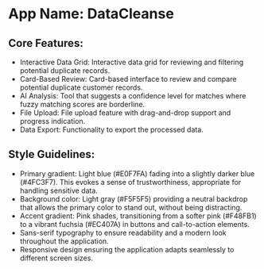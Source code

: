# **App Name**: DataCleanse

## Core Features:

- Interactive Data Grid: Interactive data grid for reviewing and filtering potential duplicate records.
- Card-Based Review: Card-based interface to review and compare potential duplicate customer records.
- AI Analysis: Tool that suggests a confidence level for matches where fuzzy matching scores are borderline.
- File Upload: File upload feature with drag-and-drop support and progress indication.
- Data Export: Functionality to export the processed data.

## Style Guidelines:

- Primary gradient: Light blue (#E0F7FA) fading into a slightly darker blue (#4FC3F7). This evokes a sense of trustworthiness, appropriate for handling sensitive data.
- Background color: Light gray (#F5F5F5) providing a neutral backdrop that allows the primary color to stand out, without being distracting.
- Accent gradient: Pink shades, transitioning from a softer pink (#F48FB1) to a vibrant fuchsia (#EC407A) in buttons and call-to-action elements.
- Sans-serif typography to ensure readability and a modern look throughout the application.
- Responsive design ensuring the application adapts seamlessly to different screen sizes.